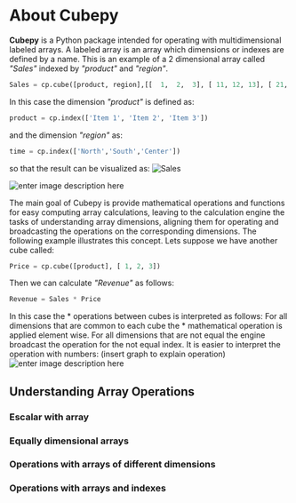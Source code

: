 # About Cubepy

**Cubepy** is a Python package intended for operating with multidimensional labeled arrays. A labeled array is an array which dimensions or indexes are defined by a name.
This is an example of a 2 dimensional array called *"Sales"* indexed by *"product"* and *"region"*.

```python
Sales = cp.cube([product, region],[[  1,  2,  3], [ 11, 12, 13], [ 21, 22, 23]])
```
In this case the dimension *"product"* is defined as:
```python
product = cp.index(['Item 1', 'Item 2', 'Item 3'])
```
and the dimension *"region"* as:
```python
time = cp.index(['North','South','Center'])
```
so that the result can be visualized as:
![Sales](https://drive.google.com/file/d/1liAA60Qs972OTNxOFWQohm3muZCr6oVm/view?usp=sharing)

![enter image description here](https://drive.google.com/file/d/1liAA60Qs972OTNxOFWQohm3muZCr6oVm)

The main goal of Cubepy is provide mathematical operations and functions for easy computing array calculations, leaving to the calculation engine the tasks of understanding array dimensions, aligning them for operating and broadcasting the operations on the corresponding dimensions. The following example illustrates this concept.
Lets suppose we have another cube called:

```python
Price = cp.cube([product], [ 1, 2, 3])
```

Then we can calculate *"Revenue"* as follows:

```python
Revenue = Sales * Price
```

In this case the * operations between cubes is interpreted as follows:
For all dimensions that are common to each cube the * mathematical operation is applied element wise. For all dimensions that are not equal the engine broadcast the operation for the not equal index. 
It is easier to interpret the operation with numbers:
(insert graph to explain operation)
![enter image description here](https://drive.google.com/file/d/17D-2mvTpjc4hnDPj1_M_q6OSFHzaIm4r/view?usp=sharing)
## Understanding Array Operations
### Escalar with array
### Equally dimensional arrays
### Operations with arrays of different dimensions
### Operations with arrays and indexes
<!--stackedit_data:
eyJoaXN0b3J5IjpbLTM2OTM4NzExMiwtMTA3NDYzNDU3NiwxMj
U3NTY1OTI5LDE0MjE2Njk4MjMsMTExOTYxMzczNywxNDMyMDM5
NjQyLC0yMzIzNDYwMzYsMTg3Mjg2ODczMSwxNDY4NjYwNjc5LD
Y3MDc2NTI4NiwtMTQwODY4Mzk2MSwyODE3NjU0NDYsLTc2NTA2
NzU0NSw5MjU4MDk1ODcsMTg4ODgzNjQxMiwtMTY4ODY1MTY4MC
wtNjU4MDUzMDAwLDEzOTI5MzM4ODQsMTYxOTU4OTc1LDE1NDQw
MDY0MV19
-->
